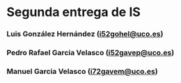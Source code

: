 # Segunda entrega de IS

### Luis González Hernández (i52gohel@uco.es)
### Pedro Rafael Garcia Velasco (i52gavep@uco.es)
### Manuel Garcia Velasco (i72gavem@uco.es)
